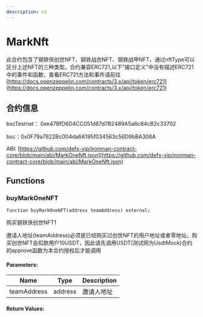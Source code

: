 ```yaml
---
description: v1
---
```


# MarkNft

此合约包含了钢铁侠创世NFT、钢铁战衣NFT、钢铁战甲NFT，通过nftType可以区分上述NFT的三种类型。合约兼容ERC721,以下"接口定义"中没有描述ERC721中的事件和函数，查看ERC721方法和事件请前往 [https://docs.openzeppelin.com/contracts/3.x/api/token/erc721](https://docs.openzeppelin.com/contracts/3.x/api/token/erc721)

## 合约信息

bscTestnet： 0xe47BfD6D4CC051d87d7B2489A5a6c84cB2c33702

bsc：0x0F79a7822Bc004da6A195f034563c56D9bBA306A

ABI: [https://github.com/defx-vip/ironman-contract-core/blob/main/abi/MarkOneNft.json](https://github.com/defx-vip/ironman-contract-core/blob/main/abi/MarkOneNft.json)

## Functions <a href="#functions" id="functions"></a>

### buyMarkOneNFT

```solidity
function buyMarkOneNFT(address teamAddress) external;
```

购买钢铁侠创世NFT1

邀请人地址(teamAddress)必须是已经购买过创世NFT的用户地址或者零地址。购买创世NFT会扣款用户10USDT，因此请先调用USDT(测试网为UsdtMock)合约的approve函数为本合约授权后才能调用

#### Parameters:

| **Name**    | **Type** | **Description** |
| ----------- | -------- | --------------- |
| teamAddress | address  | 邀请人地址       |

#### Return Values:

